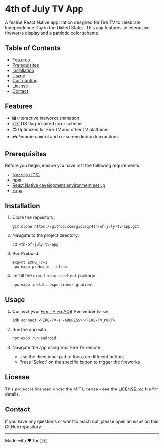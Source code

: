 # 4th of July TV App

A festive React Native application designed for Fire TV to celebrate Independence Day in the United States. This app features an interactive fireworks display and a patriotic color scheme.

## Table of Contents

- [Features](#features)
- [Prerequisites](#prerequisites)
- [Installation](#installation)
- [Usage](#usage)
- [Contributing](#contributing)
- [License](#license)
- [Contact](#contact)

## Features

- 🎆 Interactive fireworks animation
- 🇺🇸 US flag-inspired color scheme
- 📺 Optimized for Fire TV and other TV platforms
- 🎮 Remote control and on-screen button interactions

## Prerequisites

Before you begin, ensure you have met the following requirements:

- [Node.js (LTS)](https://nodejs.org/en/)
- npm 
- [React Native development environment set up](https://reactnative.dev/docs/environment-setup)
- [Expo](https://docs.expo.dev/guides/building-for-tv/)

## Installation

1. Clone the repository:
   ```
   git clone https://github.com/giolaq/4th-of-july-tv-app.git
   ```

2. Navigate to the project directory:
   ```
   cd 4th-of-july-tv-app
   ```

3. Run Prebuild:
    ```
    export EXPO_TV=1
    npx expo prebuild --clean
    ```

4. Install the `expo-linear-gradient` package:
   ```
   npx expo install expo-linear-gradient
   ```

## Usage

1. Connect your [Fire TV via ADB](https://developer.amazon.com/docs/fire-tv/connecting-adb-to-device.html) 
    Remember to run
    ```
    adb connect <FIRE-TV-IP-ADDRESS>:<FIRE-TV_PORT>
    ```

2. Run the app with 
    ```
    npx expo run:android 
    ```

3. Navigate the app using your Fire TV remote:
   - Use the directional pad to focus on different buttons
   - Press 'Select' on the specific button to trigger the fireworks

## License

This project is licensed under the MIT License - see the [LICENSE.md](LICENSE.md) file for details.

## Contact

If you have any questions or want to reach out, please open an issue on this GitHub repository.

---

Made with ❤️ for 🇺🇸